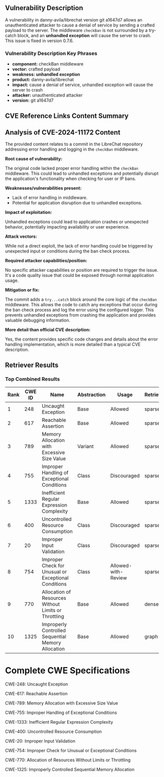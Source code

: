 ## Vulnerability Description
A vulnerability in danny-avila/librechat version git a1647d7 allows an unauthenticated attacker to cause a denial of service by sending a crafted payload to the server. The middleware `checkBan` is not surrounded by a try-catch block, and an **unhandled exception** will cause the server to crash. This issue is fixed in version 0.7.6.

### Vulnerability Description Key Phrases
- **component:** checkBan middleware
- **vector:** crafted payload
- **weakness:** **unhandled exception**
- **product:** danny-avila/librechat
- **impact:** cause a denial of service, unhandled exception will cause the server to crash
- **attacker:** unauthenticated attacker
- **version:** git a1647d7

## CVE Reference Links Content Summary
## Analysis of CVE-2024-11172 Content

The provided content relates to a commit in the LibreChat repository addressing error handling and logging in the `checkBan` middleware.

**Root cause of vulnerability:**

The original code lacked proper error handling within the `checkBan` middleware. This could lead to unhandled exceptions and potentially disrupt the application's functionality when checking for user or IP bans.

**Weaknesses/vulnerabilities present:**

*   Lack of error handling in middleware.
*   Potential for application disruption due to unhandled exceptions.

**Impact of exploitation:**

Unhandled exceptions could lead to application crashes or unexpected behavior, potentially impacting availability or user experience.

**Attack vectors:**

While not a direct exploit, the lack of error handling could be triggered by unexpected input or conditions during the ban check process.

**Required attacker capabilities/position:**

No specific attacker capabilities or position are required to trigger the issue. It's a code quality issue that could be exposed through normal application usage.

**Mitigation or fix:**

The commit adds a `try...catch` block around the core logic of the `checkBan` middleware. This allows the code to catch any exceptions that occur during the ban check process and log the error using the configured logger. This prevents unhandled exceptions from crashing the application and provides valuable debugging information.

**More detail than official CVE description:**

Yes, the content provides specific code changes and details about the error handling implementation, which is more detailed than a typical CVE description.

## Retriever Results

### Top Combined Results

| Rank | CWE ID | Name | Abstraction | Usage  | Retrievers | Individual Scores |
|------|--------|------|-------------|-------|------------|-------------------|
| 1 | 248 | Uncaught Exception | Base | Allowed | sparse | 0.401 |
| 2 | 617 | Reachable Assertion | Base | Allowed | sparse | 0.348 |
| 3 | 789 | Memory Allocation with Excessive Size Value | Variant | Allowed | sparse | 0.331 |
| 4 | 755 | Improper Handling of Exceptional Conditions | Class | Discouraged | sparse | 0.319 |
| 5 | 1333 | Inefficient Regular Expression Complexity | Base | Allowed | sparse | 0.315 |
| 6 | 400 | Uncontrolled Resource Consumption | Class | Discouraged | sparse | 0.314 |
| 7 | 20 | Improper Input Validation | Class | Discouraged | sparse | 0.313 |
| 8 | 754 | Improper Check for Unusual or Exceptional Conditions | Class | Allowed-with-Review | sparse | 0.308 |
| 9 | 770 | Allocation of Resources Without Limits or Throttling | Base | Allowed | dense | 0.515 |
| 10 | 1325 | Improperly Controlled Sequential Memory Allocation | Base | Allowed | graph | 0.003 |



# Complete CWE Specifications

CWE-248: Uncaught Exception

CWE-617: Reachable Assertion

CWE-789: Memory Allocation with Excessive Size Value

CWE-755: Improper Handling of Exceptional Conditions

CWE-1333: Inefficient Regular Expression Complexity

CWE-400: Uncontrolled Resource Consumption

CWE-20: Improper Input Validation

CWE-754: Improper Check for Unusual or Exceptional Conditions

CWE-770: Allocation of Resources Without Limits or Throttling

CWE-1325: Improperly Controlled Sequential Memory Allocation